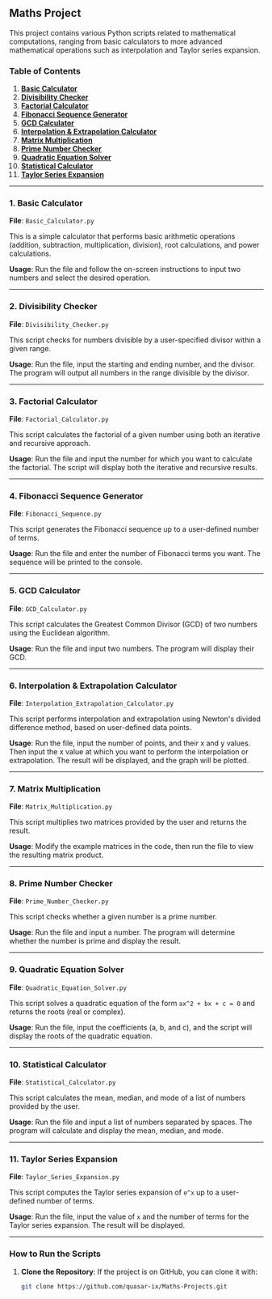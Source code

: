 ## Maths Project

This project contains various Python scripts related to mathematical computations, ranging from basic calculators to more advanced mathematical operations such as interpolation and Taylor series expansion.

### Table of Contents
1. **[Basic Calculator](#basic-calculator)**
2. **[Divisibility Checker](#divisibility-checker)**
3. **[Factorial Calculator](#factorial-calculator)**
4. **[Fibonacci Sequence Generator](#fibonacci-sequence-generator)**
5. **[GCD Calculator](#gcd-calculator)**
6. **[Interpolation & Extrapolation Calculator](#interpolation--extrapolation-calculator)**
7. **[Matrix Multiplication](#matrix-multiplication)**
8. **[Prime Number Checker](#prime-number-checker)**
9. **[Quadratic Equation Solver](#quadratic-equation-solver)**
10. **[Statistical Calculator](#statistical-calculator)**
11. **[Taylor Series Expansion](#taylor-series-expansion)**

---

### 1. **Basic Calculator**
**File**: `Basic_Calculator.py`

This is a simple calculator that performs basic arithmetic operations (addition, subtraction, multiplication, division), root calculations, and power calculations.

**Usage**:
Run the file and follow the on-screen instructions to input two numbers and select the desired operation.

---

### 2. **Divisibility Checker**
**File**: `Divisibility_Checker.py`

This script checks for numbers divisible by a user-specified divisor within a given range.

**Usage**:
Run the file, input the starting and ending number, and the divisor. The program will output all numbers in the range divisible by the divisor.

---

### 3. **Factorial Calculator**
**File**: `Factorial_Calculator.py`

This script calculates the factorial of a given number using both an iterative and recursive approach.

**Usage**:
Run the file and input the number for which you want to calculate the factorial. The script will display both the iterative and recursive results.

---

### 4. **Fibonacci Sequence Generator**
**File**: `Fibonacci_Sequence.py`

This script generates the Fibonacci sequence up to a user-defined number of terms.

**Usage**:
Run the file and enter the number of Fibonacci terms you want. The sequence will be printed to the console.

---

### 5. **GCD Calculator**
**File**: `GCD_Calculator.py`

This script calculates the Greatest Common Divisor (GCD) of two numbers using the Euclidean algorithm.

**Usage**:
Run the file and input two numbers. The program will display their GCD.

---

### 6. **Interpolation & Extrapolation Calculator**
**File**: `Interpolation_Extrapolation_Calculator.py`

This script performs interpolation and extrapolation using Newton's divided difference method, based on user-defined data points.

**Usage**:
Run the file, input the number of points, and their x and y values. Then input the x value at which you want to perform the interpolation or extrapolation. The result will be displayed, and the graph will be plotted.

---

### 7. **Matrix Multiplication**
**File**: `Matrix_Multiplication.py`

This script multiplies two matrices provided by the user and returns the result.

**Usage**:
Modify the example matrices in the code, then run the file to view the resulting matrix product.

---

### 8. **Prime Number Checker**
**File**: `Prime_Number_Checker.py`

This script checks whether a given number is a prime number.

**Usage**:
Run the file and input a number. The program will determine whether the number is prime and display the result.

---

### 9. **Quadratic Equation Solver**
**File**: `Quadratic_Equation_Solver.py`

This script solves a quadratic equation of the form `ax^2 + bx + c = 0` and returns the roots (real or complex).

**Usage**:
Run the file, input the coefficients (a, b, and c), and the script will display the roots of the quadratic equation.

---

### 10. **Statistical Calculator**
**File**: `Statistical_Calculator.py`

This script calculates the mean, median, and mode of a list of numbers provided by the user.

**Usage**:
Run the file and input a list of numbers separated by spaces. The program will calculate and display the mean, median, and mode.

---

### 11. **Taylor Series Expansion**
**File**: `Taylor_Series_Expansion.py`

This script computes the Taylor series expansion of `e^x` up to a user-defined number of terms.

**Usage**:
Run the file, input the value of `x` and the number of terms for the Taylor series expansion. The result will be displayed.

---

### How to Run the Scripts

1. **Clone the Repository**:
   If the project is on GitHub, you can clone it with:
   
   ```bash
   git clone https://github.com/quasar-ix/Maths-Projects.git
